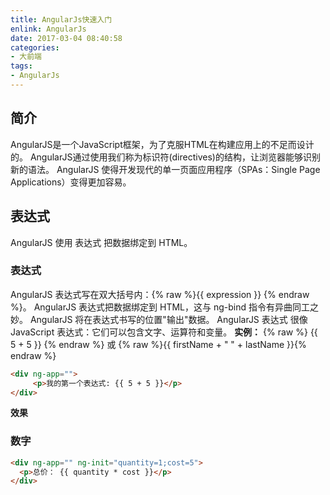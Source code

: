 ```yaml
---
title: AngularJs快速入门
enlink: AngularJs
date: 2017-03-04 08:40:58
categories:
- 大前端
tags:
- AngularJs
---
```

## 简介
 AngularJS是一个JavaScript框架，为了克服HTML在构建应用上的不足而设计的。
 AngularJS通过使用我们称为标识符(directives)的结构，让浏览器能够识别新的语法。
 AngularJS 使得开发现代的单一页面应用程序（SPAs：Single Page Applications）变得更加容易。

## 表达式
AngularJS 使用 表达式 把数据绑定到 HTML。
### 表达式
AngularJS 表达式写在双大括号内：{% raw %}{{ expression }} {% endraw %}。
AngularJS 表达式把数据绑定到 HTML，这与 ng-bind 指令有异曲同工之妙。
AngularJS 将在表达式书写的位置"输出"数据。
AngularJS 表达式 很像 JavaScript 表达式：它们可以包含文字、运算符和变量。
**实例：** {% raw %} {{ 5 + 5 }} {% endraw %} 或 {% raw %}{{ firstName + " " + lastName }}{% endraw %}
```HTML
<div ng-app="">
     <p>我的第一个表达式: {{ 5 + 5 }}</p>
</div>
```
**效果**

### 数字
```HTML
<div ng-app="" ng-init="quantity=1;cost=5">
  <p>总价： {{ quantity * cost }}</p>
</div>
```
